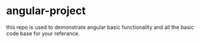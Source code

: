 # angular-project
this repo is used to demonstrate angular basic functionality and all the basic code base for your referance.
